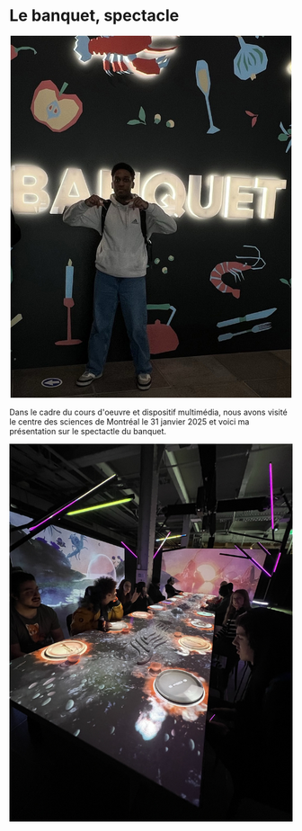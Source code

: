 <h1> Le banquet, spectacle </h1> 

<p  align="center">
    <img src="/centre_des_sciences/media/stan_banquet.jpg" width="500px">
</p>

Dans le cadre du cours d'oeuvre et dispositif multimédia, nous avons visité le centre des sciences de Montréal le 31 janvier 2025 et voici ma présentation sur le spectactle du banquet.

<p  align="center">
    <img src="/centre_des_sciences/media/spectacle.jpg" width="600px">
</p>
